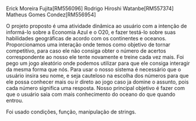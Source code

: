 Erick Moreira Fujita[RM556096]
Rodrigo Hiroshi Watanbe[RM557374]
Matheus Gomes Condez[RM556954]

O projeto proposto é uma atividade dinâmica ao usuário com a intenção de informá-lo sobre a Economia Azul e o O20, e fazer testá-lo sobre suas habilidades geográficas de acordo com os continentes e oceanos. Proporcionamos uma interação onde temos como objetivo de tornar competitivo, para caso ele não consiga obter o número de acertos correspondente ao nosso ele tente novamente e treine cada vez mais. Foi pego um jogo aleatório onde podemos utilizar para que ele consiga interagir da mesma forma que nós. Para usar o nosso sistema é necessário que o usuário insira seu nome, e seja cauteloso na escolha dos números para que ele possa conhecer mais ou ir direto ao jogo caso ja domine o assunto, pois cada número significa uma resposta. Nosso principal objetivo é fazer com que o usuário saia com mais conhecimento do oceano do que quando entrou.

Foi usado condições, função, manipulação de strings.